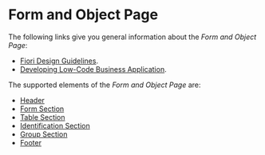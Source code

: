 <!-- loio1eb11a698b1343069e4ebe5fe57538b9 -->

# Form and Object Page

The following links give you general information about the *Form and Object Page*:

-   [Fiori Design Guidelines](https://experience.sap.com/fiori-design-web/object-page/).
-   [Developing Low-Code Business Application](https://help.sap.com/viewer/6a5fc562f6e2402aa84b0416614a05fc/Dev/en-US/4d00865158bd4bbb8f170f59f690cdb2.html).

The supported elements of the *Form and Object Page* are:

-   [Header](header-a05d7fc.md#loioa05d7fc1bbbf42a0ade9fb50f6b58b56)
-   [Form Section](form-section-4102b3d.md)
-   [Table Section](table-section-fc59378.md)
-   [Identification Section](identification-section-b83f501.md)
-   [Group Section](group-section-1894c47.md)
-   [Footer](footer-1b391bd.md)

